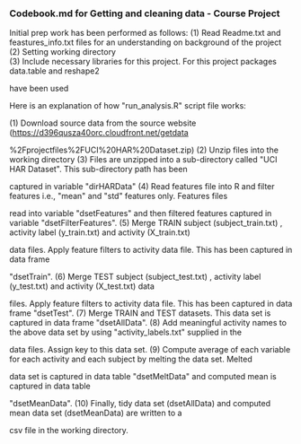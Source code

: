 ### Codebook.md for Getting and cleaning data - Course Project

Initial prep work has been performed as follows:
(1) Read Readme.txt and feastures_info.txt files for an understanding on background of the project
(2) Setting working directory   
(3) Include necessary libraries for this project. For this project packages data.table and reshape2 

have been used

Here is an explanation of how "run_analysis.R" script file works:

(1) Download source data from the source website (https://d396qusza40orc.cloudfront.net/getdata

%2Fprojectfiles%2FUCI%20HAR%20Dataset.zip)
(2) Unzip files into the working directory
(3) Files are unzipped into a sub-directory called "UCI HAR Dataset". This sub-directory path has been 

captured in variable "dirHARData"
(4) Read features file into R and filter features i.e., "mean" and "std" features only. Features files 

read into variable "dsetFeatures" and then filtered features captured in variable "dsetFilterFeatures".
(5) Merge TRAIN subject (subject_train.txt) , activity label (y_train.txt) and activity (X_train.txt) 

data files. Apply feature filters to activity data file. This has been captured in data frame 

"dsetTrain".
(6) Merge TEST subject (subject_test.txt) , activity label (y_test.txt) and activity (X_test.txt) data 

files. Apply feature filters to activity data file. This has been captured in data frame "dsetTest".
(7) Merge TRAIN and TEST datasets. This data set is captured in data frame "dsetAllData".
(8) Add meaningful activity names to the above data set by using "activity_labels.txt" supplied in the 

data files. Assign key to this data set.
(9) Compute average of each variable for each activity and each subject by melting the data set. Melted 

data set is captured in data table "dsetMeltData" and computed mean is captured in data table 

"dsetMeanData".
(10) Finally, tidy data set (dsetAllData) and computed mean data set (dsetMeanData) are written to a 

csv file in the working directory. 

